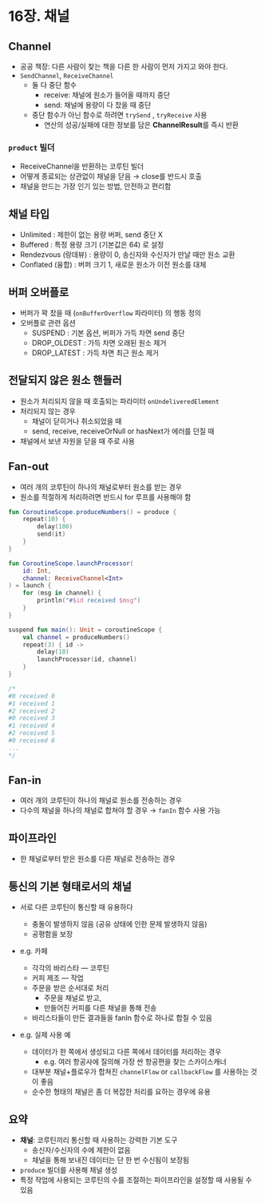 # 16장. 채널

## Channel

- 공공 책장: 다른 사람이 찾는 책을 다른 한 사람이 먼저 가지고 와야 한다.
- `SendChannel`, `ReceiveChannel`
    - 둘 다 중단 함수
        - receive: 채널에 원소가 들어올 때까지 중단
        - send: 채널에 용량이 다 찼을 때 중단
    - 중단 함수가 아닌 함수로 하려면 `trySend` , `tryReceive` 사용
        - 연산의 성공/실패에 대한 정보를 담은 **ChannelResult**를 즉시 반환

### `product` 빌더

- ReceiveChannel을 반환하는 코루틴 빌더
- 어떻게 종료되는 상관없이 채널을 닫음 → close를 반드시 호출
- 채널을 만드는 가장 인기 있는 방법, 안전하고 편리함

## 채널 타입

- Unlimited : 제한이 없는 용량 버퍼, send 중단 X
- Buffered : 특정 용량 크기 (기본값은 64) 로 설정
- Rendezvous (랑데뷰) : 용량이 0, 송신자와 수신자가 만날 때만 원소 교환
- Conflated (융합) : 버퍼 크기 1, 새로운 원소가 이전 원소를 대체

## 버퍼 오버플로

- 버퍼가 꽉 찼을 때 (`onBufferOverflow` 파라미터) 의 행동 정의
- 오버플로 관련 옵션
    - SUSPEND : 기본 옵션, 버퍼가 가득 차면 send 중단
    - DROP_OLDEST : 가득 차면 오래된 원소 제거
    - DROP_LATEST : 가득 차면 최근 원소 제거

## 전달되지 않은 원소 핸들러

- 원소가 처리되지 않을 때 호출되는 파라미터 `onUndeliveredElement`
- 처리되지 않는 경우
    - 채널이 닫히거나 취소되었을 때
    - send, receive, receiveOrNull or hasNext가 에러를 던질 때
- 채널에서 보낸 자원을 닫을 때 주로 사용

## Fan-out

- 여러 개의 코루틴이 하나의 채널로부터 원소를 받는 경우
- 원소를 적절하게 처리하려면 반드시 for 루프를 사용해야 함

```kotlin
fun CoroutineScope.produceNumbers() = produce {
    repeat(10) {
        delay(100)
        send(it)
    }
}

fun CoroutineScope.launchProcessor(
    id: Int,
    channel: ReceiveChannel<Int>
) = launch {
    for (msg in channel) {
        println("#$id received $msg")
    }
}

suspend fun main(): Unit = coroutineScope {
    val channel = produceNumbers()
    repeat(3) { id ->
        delay(10)
        launchProcessor(id, channel)
    }
}

/*
#0 received 0
#1 received 1
#2 received 2
#0 received 3
#1 received 4
#2 received 5
#0 received 6
...
*/
```

## Fan-in

- 여러 개의 코루틴이 하나의 채널로 원소를 전송하는 경우
- 다수의 채널을 하나의 채널로 합쳐야 할 경우 → `fanIn` 함수 사용 가능

## 파이프라인

- 한 채널로부터 받은 원소를 다른 채널로 전송하는 경우

## 통신의 기본 형태로서의 채널

- 서로 다른 코루틴이 통신할 때 유용하다
    - 충돌이 발생하지 않음 (공유 상태에 인한 문제 발생하지 않음)
    - 공평함을 보장
    
- e.g. 카페
    - 각각의 바리스타 — 코루틴
    - 커피 제조 — 작업
    - 주문을 받은 순서대로 처리
        - 주문을 채널로 받고,
        - 만들어진 커피를 다른 채널을 통해 전송
    - 바리스타들이 만든 결과들을 fanIn 함수로 하나로 합칠 수 있음

- e.g. 실제 사용 예
    - 데이터가 한 쪽에서 생성되고 다른 쪽에서 데이터를 처리하는 경우
        - e.g. 여러 항공사에 질의해 가장 싼 항공편을 찾는 스카이스캐너
    - 대부분 채널+플로우가 합쳐진 `channelFlow` or `callbackFlow` 를 사용하는 것이 좋음
    - 순수한 형태의 채널은 좀 더 복잡한 처리를 요하는 경우에 유용

## 요약

- **채널**: 코루틴끼리 통신할 때 사용하는 강력한 기본 도구
    - 송신자/수신자의 수에 제한이 없음
    - 채널을 통해 보내진 데이터는 단 한 번 수신됨이 보장됨
- `produce` 빌더를 사용해 채널 생성
- 특정 작업에 사용되는 코루틴의 수를 조절하는 파이프라인을 설정할 때 사용될 수 있음
